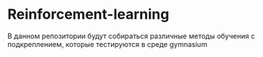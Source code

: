 # Reinforcement-learning
В данном репозитории будут собираться различные методы обучения с подкреплением, которые тестируются в среде gymnasium
